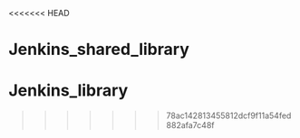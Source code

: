 <<<<<<< HEAD
# Jenkins_shared_library

# Jenkins_library
>>>>>>> 78ac142813455812dcf9f11a54fed882afa7c48f
